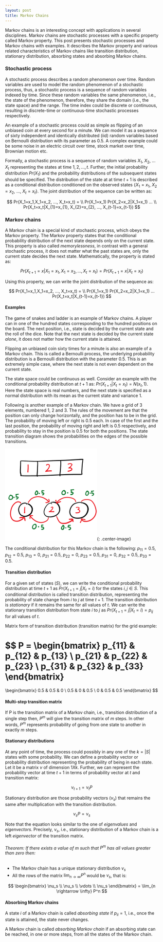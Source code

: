 ```yaml
---
layout: post
title: Markov Chains
---
```

Markov chains is an interesting concept with applications in several disciplines.
Markov chains are stochastic processes with a specific property called Markov property.
This post presents stochastic processes and Markov chains with examples.
It describes the Markov property and various related characteristics of Markov chains
like transition distribution, stationary distribution,
absorbing states and absorbing Markov chains.

### Stochastic process
A stochastic process describes a random phenomenon over time.
Random variables are used to model the random phenomenon of a stochastic process, 
thus, a stochastic process is a sequence of random variables indexed by time.
Since these random variables the same phenomenon, i.e., the state of
the phenomenon, therefore,
they share the domain (i.e., the state space) and the range.
The time index could be discrete or continuous, resulting in discrete-time
or continuous-time stochastic processes respectively.

An example of a stochastic process could as simple as flipping of 
an unbiased coin at every second for a minute.
We can model it as a sequence of sixty independent and identically distributed (iid) random variables
based on Bernoulli distribution with its parameter as 0.5.
A complex example could be some noise in an electric circuit over time, 
stock market over time, Brownian motion etc.

Formally, a stochastic process is a sequence of random variables 
$X_1$, $X_2$, ... $X_t$ representing the states at time $1, 2, ..., t$.
Further, the initial probability distribution $Pr(X_1)$ and
the probability distributions of the subsequent states should be specified.
The distribution of the state at at time $t+1$ is described as 
a conditional distribution conditioned on the observed states {$X_1 = x_1$, $X_2 = x_2$, ..., $X_t = x_t$}.
The joint distribution of the sequence can be written as:

$$
Pr(X_1=x_1,X_1=x_2, ..., X_t=x_t) = \\
Pr(X_1=x_1) Pr(X_2=x_2|X_1=x_1) ... \\
Pr(X_t=x_t|X_{1}=x_{1}, X_{2}=x_{2}, ..., X_{t-1}=x_{t-1})
$$


### Markov chains
A Markov chain is a special kind of stochastic process, which obeys the Markov property. 
The Markov property states that the conditional probability distribution 
of the next state depends only on the current state.
This property is also called *memorylessness*, in contrast with a general stochastic process, it does not
matter what the past states are, only the current state decides the next state.
Mathematically, the property is stated as:

$$
Pr(X_{t+1}=x|X_1=x_1,X_1=x_2, ..., X_t=x_t) = Pr(X_{t+1}=x|X_t=x_t)
$$

Using this property, we can write the joint distribution of the sequence as:

$$
Pr(X_1=x_1,X_1=x_2, ..., X_t=x_t) = \\
Pr(X_1=x_1) Pr(X_2=x_2|X_1=x_1) ... Pr(X_t=x_t|X_{t-1}=x_{t-1})
$$

#### Examples
The game of snakes and ladder is an example of Markov chains. 
A player can in one of the hundred states corresponding to the hundred positions on the board.
The next position, i.e., state is decided by the current state and the roll of the dice.
Note that the next state is decided by the current state *alone*,
it does not matter how the current state is attained.

Flipping an unbiased coin sixty times for a minute is also an example of a Markov chain. 
This is called a Bernoulli process, the underlying probability distribution 
is a Bernoulli distribution with the parameter 0.5.
This is an extremely simple case, where the next state
is not even dependent on the current state.

The state space could be continuous as well. 
Consider an example with the conditional probability distribution at $t+1$ as:
$Pr(X_{t+1} | X_t = x_t) = N(x_t, 1)$. 
Here the state space is real numbers, 
and the next state is specified as a normal distribution 
with its mean as the current state and variance 1.

Following is another example of a Markov chain. We have a grid of 3 elements, numbered 1, 2 and 3.
The rules of the movement are that the position can only change horizontally, and the position has to be in the grid.
The probability of moving left or right is 0.5 each. In case of the first and the last position,
the probability of moving right and left is 0.5 respectively, and probability to stay in the
position is 0.5 for both the positions.
The state transition diagram shows the probabilities on the edges of the possible transitions.

![](/assets/markov-chains-grid-ex.png){: .center-image}

The conditional distribution for this Markov chain is the following:
$p_{11} = 0.5$, $p_{12} = 0.5$, $p_{13} = 0$,
$p_{21} = 0.5$, $p_{22} = 0$, $p_{23} = 0.5$,
$p_{31} = 0$, $p_{32} = 0.5$, $p_{33} = 0.5$.

#### Transition distribution
For a given set of states ($S$), we can write the conditional probability distribution at time $t+1$ as
$Pr(X_{t+1}=j|X_t=i)$ for the states $i, j \in S$.
This conditional distribution is called transition distribution, representing the probability of
state change from $i$ to $j$ at time $t+1$.
The transition distribution is *stationary* if it remains the same for all values of $t$.
We can write the stationary transition distribution from state $i$ to $j$ as 
$Pr(X_{t+1}=j|X_t=i) = p_{ij}$ for all values of $t$.

Matrix form of transition distribution (transition matrix) for the grid example:

$$
P = 
\begin{bmatrix}
p_{11} & p_{12} & p_{13} \\
p_{21} & p_{22} & p_{23} \\
p_{31} & p_{32} & p_{33}
\end{bmatrix}
=
\begin{bmatrix} 
0.5 & 0.5 & 0 \\
0.5 & 0 & 0.5 \\
0 & 0.5 & 0.5 
\end{bmatrix}
$$

#### Multi-step transition matrix
If P is the transition matrix of a Markov chain, i.e., transition distribution of a single step then,
$P^m$ will give the transition matrix of $m$ steps. In other words, $P^m$ represents probability of
going from one state to another in exactly $m$ steps.

#### Stationary distributions
At any point of time, the process could possibly in any one of the $k = |S|$ 
states with some probability.
We can define a probability vector or probability distribution 
representing the probability of being in each state.
Let it be a matrix $\nu$ of dimension $1 X k$.
Further, we can represent the probability vector at time $t+1$ 
in terms of probability vector at $t$
and transition matrix:

$$
\nu_{t+1} = \nu_t P
$$

Stationary distribution are those probability vectors ($\nu_s$) 
that remains the same after multiplication with 
the transition distribution.

$$
\nu_s P = \nu_s
$$

Note that the equation looks similar to the one of *eigenvalues* and *eigenvectors*.
Precisely, $\nu_s$, i.e., stationary distribution of a Markov chain is a left *eigenvector* of
the transition matrix.

###### Theorem: If there exists a value of $m$ such that $P^m$ has all values greater than zero then:

* The Markov chain has a unique stationary distribution $\nu_s$
* All the rows of the matrix $\lim_{n \rightarrow \infty} P^n$ would be $\nu_s$, that is:

$$ 
\begin{bmatrix} 
\nu_s \\ 
\nu_s \\ 
\vdots \\
\nu_s 
\end{bmatrix} = \lim_{n \rightarrow \infty} P^n
$$

#### Absorbing Markov chains

A state $i$ of a Markov chain is called *absorbing state* if $p_{ii} = 1$, i.e., once the state is
attained, the state never changes.

A Markov chain is called *absorbing Markov chain* if an absorbing state can be reached, 
in one or more steps, from all the states of the Markov chain.


